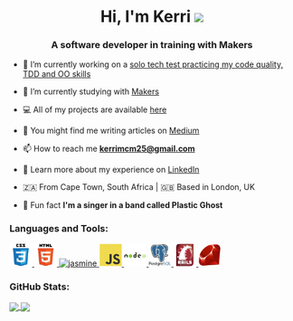 <h1 align="center">Hi, I'm Kerri <img src="https://raw.githubusercontent.com/MartinHeinz/MartinHeinz/master/wave.gif" width="30px"></h1>

<h3 align="center">A software developer in training with Makers</h3>

- 🔭 I’m currently working on a [solo tech test practicing my code quality, TDD and OO skills](https://github.com/kerrimcm/bank-tech-test)

- 🌱 I’m currently studying with [Makers](https://makers.tech/about-us/)

- 💻 All of my projects are available [here](https://github.com/kerrimcm?tab=repositories)

- 📝 You might find me writing articles on [Medium](https://kerrimcm25.medium.com/)

- 📫 How to reach me **kerrimcm25@gmail.com**

- 📄 Learn more about my experience on [LinkedIn](https://www.linkedin.com/in/kerri-mcmahon-280a58158/)

- 🇿🇦 From Cape Town, South Africa | 🇬🇧 Based in London, UK

- 🎤 Fun fact **I'm a singer in a band called Plastic Ghost**

<h3 align="left">Languages and Tools:</h3>
<p align="left"> <a href="https://www.w3schools.com/css/" target="_blank"> <img src="https://raw.githubusercontent.com/devicons/devicon/master/icons/css3/css3-original-wordmark.svg" alt="css3" width="40" height="40"/> </a> <a href="https://www.w3.org/html/" target="_blank"> <img src="https://raw.githubusercontent.com/devicons/devicon/master/icons/html5/html5-original-wordmark.svg" alt="html5" width="40" height="40"/> </a> <a href="https://jasmine.github.io/" target="_blank"> <img src="https://www.vectorlogo.zone/logos/jasmine/jasmine-icon.svg" alt="jasmine" width="40" height="40"/> </a> <a href="https://developer.mozilla.org/en-US/docs/Web/JavaScript" target="_blank"> <img src="https://raw.githubusercontent.com/devicons/devicon/master/icons/javascript/javascript-original.svg" alt="javascript" width="40" height="40"/> </a> <a href="https://nodejs.org" target="_blank"> <img src="https://raw.githubusercontent.com/devicons/devicon/master/icons/nodejs/nodejs-original-wordmark.svg" alt="nodejs" width="40" height="40"/> </a> <a href="https://www.postgresql.org" target="_blank"> <img src="https://raw.githubusercontent.com/devicons/devicon/master/icons/postgresql/postgresql-original-wordmark.svg" alt="postgresql" width="40" height="40"/> </a> <a href="https://rubyonrails.org" target="_blank"> <img src="https://raw.githubusercontent.com/devicons/devicon/master/icons/rails/rails-original-wordmark.svg" alt="rails" width="40" height="40"/> </a> <a href="https://www.ruby-lang.org/en/" target="_blank"> <img src="https://raw.githubusercontent.com/devicons/devicon/master/icons/ruby/ruby-original.svg" alt="ruby" width="40" height="40"/> </a> </p>

<h3 align="left">GitHub Stats:</h3>

<a href="https://github.com/anuraghazra/github-readme-stats">
  <img align="center" src="https://github-readme-stats.vercel.app/api?username=kerrimcm&show_icons=true&theme=radical" />
</a>
<a href="https://github.com/anuraghazra/convoychat">
  <img align="center" src="https://github-readme-stats.vercel.app/api/top-langs/?username=kerrimcm&layout=compact&theme=radical" />
</a>
